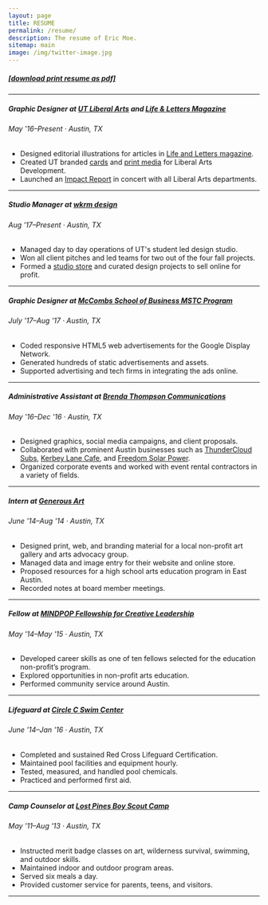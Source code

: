 ```yaml
---
layout: page
title: RESUME
permalink: /resume/
description: The resume of Eric Moe.
sitemap: main
image: /img/twitter-image.jpg
---
```

<!-- include the resume link here -->
<h5><a href="/doc/Eric-Moe-Resume.pdf" target="_blank">[download print resume as pdf]</a></h5>
<hr>

<h5>Graphic Designer at <a href="https://liberalarts.utexas.edu/" target="_blank">UT Liberal Arts</a> and <a href="https://lifeandletters.la.utexas.edu/" target="_blank">Life &amp; Letters Magazine</a></h5>
<h6 class="hug">May '16–Present · Austin, TX</h6>
<ul class="hug">
<li>Designed editorial illustrations for articles in <a href="/portfolio/2017-01-13-life-letters/">Life and Letters magazine</a>.</li>
<li>Created UT branded <a href="/portfolio/2016-11-02-ut-postcard/">cards</a> and <a href="/portfolio/2016-12-30-ut-xmas-card/">print media</a> for Liberal Arts Development.</li>
<li>Launched an <a href="/portfolio/2017-01-10-ut-annual-impact/">Impact Report</a> in concert with all Liberal Arts departments.</li>
</ul>
<hr/>

<h5>Studio Manager at <a href="http://www.wkrmdesign.com/" target="_blank">wkrm design</a></h5>
<h6 class="hug">Aug '17–Present · Austin, TX</h6>
<ul class="hug">
<li>Managed day to day operations of UT's student led design studio.</li>
<li>Won all client pitches and led teams for two out of the four fall projects.</li>
<li>Formed a <a href="http://wkrmdesign.storenvy.com/">studio store</a> and curated design projects to sell online for profit.</li>
</ul>
<hr/>

<h5>Graphic Designer at <a href="https://www.mccombs.utexas.edu/mstc" target="_blank">McCombs School of Business MSTC Program</a></h5>
<h6 class="hug">July '17–Aug '17 · Austin, TX</h6>
<ul class="hug">
<li>Coded responsive HTML5 web advertisements for the Google Display Network.</li>
<li>Generated hundreds of static advertisements and assets.</li>
<li>Supported advertising and tech firms in integrating the ads online.</li>
</ul>
<hr/>

<h5>Administrative Assistant at <a href="https://www.brendathompson.com/" target="blank">Brenda Thompson Communications</a></h5>
<h6 class="hug">May '16–Dec '16 · Austin, TX</h6>
<ul class="hug">
<li>Designed graphics, social media campaigns, and client proposals.</li>
<li>Collaborated with prominent Austin businesses such as <a href="https://thundercloud.com/" target="_blank">ThunderCloud Subs</a>, <a href="https://kerbeylanecafe.com/" target="_blank">Kerbey Lane Cafe</a>, and <a href="https://freedomsolarpower.com/" target="_blank">Freedom Solar Power</a>.</li>
<li>Organized corporate events and worked with event rental contractors in a variety of fields.</li>
</ul>
<hr/>

<h5>Intern at <a href="https://www.generousart.org/" target="blank">Generous Art</a></h5>
<h6 class="hug">June '14–Aug '14 · Austin, TX</h6>
<ul class="hug">
<li>Designed print, web, and branding material for a local non-profit art gallery and arts advocacy group.</li>
<li>Managed data and image entry for their website and online store.</li>
<li>Proposed resources for a high school arts education program in East Austin.</li>
<li>Recorded notes at board member meetings.</li>
</ul>
<hr/>

<h5>Fellow at <a href="https://mindpop.org/fellowship-program-overview/" target="blank">MINDPOP Fellowship for Creative Leadership</a></h5>
<h6 class="hug">May '14–May '15 · Austin, TX</h6>
<ul class="hug">
<li>Developed career skills as one of ten fellows selected for the education non-profit’s program.</li>
<li>Explored opportunities in non-profit arts education.</li>
<li>Performed community service around Austin.</li>
</ul>
<hr/>

<h5>Lifeguard at <a href="https://circlecranch.info/amenities/circle-c-aquatics/" target="blank">Circle C Swim Center</a></h5>
<h6 class="hug">June '14–Jan '16 · Austin, TX</h6>
<ul class="hug">
<li>Completed and sustained Red Cross Lifeguard Certification.</li>
<li>Maintained pool facilities and equipment hourly.</li>
<li>Tested, measured, and handled pool chemicals.</li>
<li>Practiced and performed first aid.</li>
</ul>
<hr/>

<h5>Camp Counselor at <a href="https://www.bsacac.org/activities/for_boy_scouts/summercamp" target="blank">Lost Pines Boy Scout Camp</a></h5>
<h6 class="hug">May '11–Aug '13 · Austin, TX</h6>
<ul class="hug">
<li>Instructed merit badge classes on art, wilderness survival, swimming, and outdoor skills.</li>
<li>Maintained indoor and outdoor program areas.</li>
<li>Served six meals a day.</li>
<li>Provided customer service for parents, teens, and visitors.</li>
</ul>
<hr/>
